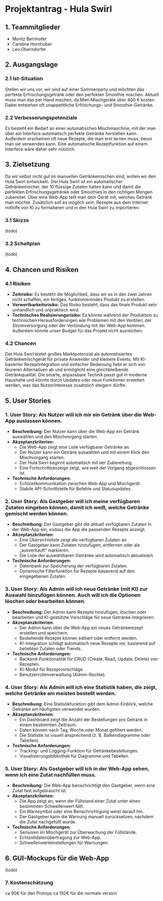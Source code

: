 # Projektantrag - Hula Swirl

## 1. Teammitglieder
* Moritz Bernhofer
* Caroline Hornhuber
* Leo Oberndorfer

## 2. Ausgangslage

### 2.1 Ist-Situation
Stellen wir uns vor, wir sind auf einer Sommerparty und möchten das perfekte Erfrischungsgetränk oder den perfekten Smoothie mischen. Aktuell muss man das per Hand machen, da Miet-Mischgeräte über 400 € kosten. Dabei entstehen oft unappetitliche Erfrischungs- und Smoothie-Getränke.

### 2.2 Verbesserungspotenziale
Es besteht ein Bedarf an einer automatischen Mischmaschine, mit der man über ein Interface automatisch perfekte Getränke herstellen kann. Außerdem erscheinen oft neue Rezepte, die man erst lernen muss, bevor man sie verwenden kann. Eine automatische Rezeptfunktion auf einem Interface wäre daher sehr nützlich.

## 3. Zielsetzung
Da wir selbst nicht gut im manuellen Getränkemischen sind, wollen wir den Hula Swirl entwickeln. Der Hula Swirl ist ein automatischer Getränkemischer, der 10 flüssige Zutaten halten kann und damit die perfekten Erfrischungsgetränke oder Smoothies in den richtigen Mengen zubereitet. Über eine Web-App teilt man dem Gerät mit, welches Getränk man möchte. Zusätzlich soll es möglich sein, Rezepte aus dem Internet mithilfe von KI zu formatieren und in den Hula Swirl zu importieren.

### 3.1 Skizze
(todo)

### 3.2 Schaltplan
(todo)
## 4. Chancen und Risiken

### 4.1 Risiken
* **Zeitrisiko:** Es besteht die Möglichkeit, dass wir es in den zwei Jahren nicht schaffen, ein fertiges, funktionierendes Produkt zu erstellen.
* **Verwertbarkeitsrisiko:** Das Risiko besteht, dass das finale Produkt sehr unhandlich und unpraktisch wird.
* **Technisches Realisierungsrisiko:** Es könnte während der Produktion zu technischen Herausforderungen wie Problemen mit den Ventilen, der Stromversorgung oder der Verbindung mit der Web-App kommen. Außerdem könnte unser Budget für das Projekt nicht ausreichen.

### 4.2 Chancen
Der Hula Swirl bietet großes Marktpotenzial als automatisiertes Getränkemischgerät für private Anwender und kleinere Events. Mit KI-basierter Rezeptintegration und einfacher Bedienung hebt er sich von teureren Alternativen ab und ermöglicht eine gleichbleibende Getränkqualität. Die smarte, anpassbare Technik passt gut in moderne Haushalte und könnte durch Updates oder neue Funktionen erweitert werden, was das Nutzerinteresse zusätzlich steigern dürfte.

## 5. User Stories
### 1. User Story: Als Nutzer will ich mir ein Getränk über die Web-App auslassen können.
- **Beschreibung:** Der Nutzer kann über die Web-App ein Getränk auswählen und den Mischvorgang starten.
- **Akzeptanzkriterien:**
  - Die Web-App zeigt eine Liste verfügbarer Getränke an.
  - Der Nutzer kann ein Getränk auswählen und mit einem Klick den Mischvorgang starten.
  - Der Hula Swirl beginnt automatisch mit der Zubereitung.
  - Eine Fortschrittsanzeige zeigt, wie weit der Vorgang abgeschlossen ist.
- **Technische Anforderungen:**
  - Echtzeitkommunikation zwischen Web-App und Mischgerät.
  - Stabile API-Schnittstelle für Befehle und Statusupdates.

### 2. User Story: Als Gastgeber will ich meine verfügbaren Zutaten eingeben können, damit ich weiß, welche Getränke gemischt werden können.
- **Beschreibung:** Der Gastgeber gibt die aktuell verfügbaren Zutaten in der Web-App ein, sodass die App die passenden Rezepte anzeigt.
- **Akzeptanzkriterien:**
  - Eine Übersichtsliste zeigt die verfügbaren Zutaten an.
  - Der Gastgeber kann Zutaten hinzufügen, entfernen oder als „ausverkauft“ markieren.
  - Die Liste der auswählbaren Getränke wird automatisch aktualisiert.
- **Technische Anforderungen:**
  - Datenbank zur Speicherung der verfügbaren Zutaten.
  - Dynamische Filterfunktion für Rezepte basierend auf den eingegebenen Zutaten.

### 3. User Story: Als Admin will ich neue Getränke (mit KI) zur Auswahl hinzufügen können. Auch will ich die Optionen löschen oder bearbeiten können.
- **Beschreibung:** Der Admin kann Rezepte hinzufügen, löschen oder bearbeiten und KI-gestützte Vorschläge für neue Getränke integrieren.
- **Akzeptanzkriterien:**
  - Der Admin kann über die Web-App ein neues Getränkerezept erstellen und speichern.
  - Bestehende Rezepte können editiert oder entfernt werden.
  - KI-Integration schlägt automatisch neue Rezepte vor, basierend auf beliebten Zutaten oder Trends.
- **Technische Anforderungen:**
  - Backend-Funktionalität für CRUD (Create, Read, Update, Delete) von Rezepten.
  - KI-Modul für Rezeptvorschläge.
  - Benutzerrollenverwaltung (Admin-Rechte).

### 4. User Story: Als Admin will ich eine Statistik haben, die zeigt, welche Getränke am meisten bestellt werden.
- **Beschreibung:** Eine Statistikfunktion gibt dem Admin Einblick, welche Getränke am häufigsten verwendet wurden.
- **Akzeptanzkriterien:**
  - Ein Dashboard zeigt die Anzahl der Bestellungen pro Getränk in einem bestimmten Zeitraum.
  - Daten können nach Tag, Woche oder Monat gefiltert werden.
  - Die Statistik ist visuell ansprechend (z. B. Balkendiagramme oder Tabellen).
- **Technische Anforderungen:**
  - Tracking- und Logging-Funktion für Getränkebestellungen.
  - Visualisierungsbibliothek für Diagramme und Tabellen.

### 5. User Story: Als Gastgeber will ich in der Web-App sehen, wenn ich eine Zutat nachfüllen muss.
- **Beschreibung:** Die Web-App benachrichtigt den Gastgeber, wenn eine Zutat fast aufgebraucht ist.
- **Akzeptanzkriterien:**
  - Die App zeigt an, wenn der Füllstand einer Zutat unter einen bestimmten Schwellenwert fällt.
  - Ein Warnsymbol oder eine Benachrichtigung weist darauf hin.
  - Der Gastgeber kann die Warnung manuell zurücksetzen, nachdem die Zutat nachgefüllt wurde.
- **Technische Anforderungen:**
  - Sensoren im Mischgerät zur Überwachung der Füllstände.
  - Echtzeitdatenübertragung zur Web-App.
  - Schwellenwerteinstellungen für Warnungen.


## 6. GUI-Mockups für die Web-App
(todo)

### 7. Kostenschätzung

ca 90€ für den Protoyp
ca 150€ für die normale version

